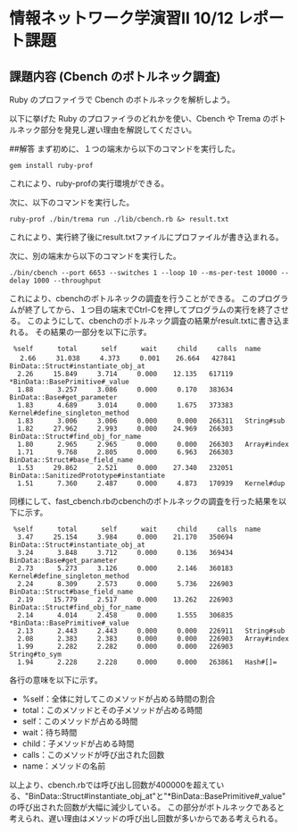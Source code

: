 # 情報ネットワーク学演習Ⅱ 10/12 レポート課題

## 課題内容 (Cbench のボトルネック調査)

Ruby のプロファイラで Cbench のボトルネックを解析しよう。

以下に挙げた Ruby のプロファイラのどれかを使い、Cbench や Trema のボトルネック部分を発見し遅い理由を解説してください。

##解答
まず初めに、１つの端末から以下のコマンドを実行した。

	gem install ruby-prof

これにより、ruby-profの実行環境ができる。

次に、以下のコマンドを実行した。

	ruby-prof ./bin/trema run ./lib/cbench.rb &> result.txt

これにより、実行終了後にresult.txtファイルにプロファイルが書き込まれる。

次に、別の端末から以下のコマンドを実行した。

	./bin/cbench --port 6653 --switches 1 --loop 10 --ms-per-test 10000 --delay 1000 --throughput

これにより、cbenchのボトルネックの調査を行うことができる。
このプログラムが終了してから、１つ目の端末でCtrl-Cを押してプログラムの実行を終了させる。
このようにして、cbenchのボトルネック調査の結果がresult.txtに書き込まれる。
その結果の一部分を以下に示す。

	 %self      total      self      wait     child     calls  name
	 　2.66     31.038     4.373     0.001    26.664   427841   BinData::Struct#instantiate_obj_at
	  2.26     15.849     3.714     0.000    12.135   617119  *BinData::BasePrimitive#_value
	  1.88      3.257     3.086     0.000     0.170   383634   BinData::Base#get_parameter
	  1.83      4.689     3.014     0.000     1.675   373383   Kernel#define_singleton_method
	  1.83      3.006     3.006     0.000     0.000   266311   String#sub
	  1.82     27.962     2.993     0.000    24.969   266303   BinData::Struct#find_obj_for_name
	  1.80      2.965     2.965     0.000     0.000   266303   Array#index
	  1.71      9.768     2.805     0.000     6.963   266303   BinData::Struct#base_field_name
	  1.53     29.862     2.521     0.000    27.340   232051   BinData::SanitizedPrototype#instantiate
	  1.51      7.360     2.487     0.000     4.873   170939   Kernel#dup

同様にして、fast_cbench.rbのcbenchのボトルネックの調査を行った結果を以下に示す。

	 %self      total      self      wait     child     calls  name
	  3.47     25.154     3.984     0.000    21.170   350694   BinData::Struct#instantiate_obj_at
	  3.24      3.848     3.712     0.000     0.136   369434   BinData::Base#get_parameter
	  2.73      5.273     3.126     0.000     2.146   360183   Kernel#define_singleton_method
	  2.24      8.309     2.573     0.000     5.736   226903   BinData::Struct#base_field_name
	  2.19     15.779     2.517     0.000    13.262   226903   BinData::Struct#find_obj_for_name
	  2.14      4.014     2.458     0.000     1.555   306835  *BinData::BasePrimitive#_value
	  2.13      2.443     2.443     0.000     0.000   226911   String#sub
	  2.08      2.383     2.383     0.000     0.000   226903   Array#index
	  1.99      2.282     2.282     0.000     0.000   226903   String#to_sym
	  1.94      2.228     2.228     0.000     0.000   263861   Hash#[]=

各行の意味を以下に示す。
* %self：全体に対してこのメソッドが占める時間の割合
* total：このメソッドとその子メソッドが占める時間
* self：このメソッドが占める時間
* wait：待ち時間
* child：子メソッドが占める時間
* calls：このメソッドが呼び出された回数
* name：メソッドの名前

以上より、cbench.rbでは呼び出し回数が400000を超えている、"BinData::Struct#instantiate_obj_at"と"*BinData::BasePrimitive#_value"の呼び出された回数が大幅に減少している。
この部分がボトルネックであると考えられ、遅い理由はメソッドの呼び出し回数が多いからである考えられる。
